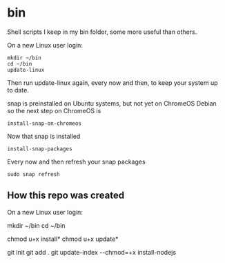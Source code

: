 # bin

Shell scripts I keep in my bin folder, some more useful than others.

On a new Linux user login:

```
mkdir ~/bin
cd ~/bin
update-linux
```

Then run update-linux again, every now and then, to keep your system up to date.

snap is preinstalled on Ubuntu systems, but not yet on ChromeOS Debian so the next step on ChromeOS is

```
install-snap-on-chromeos
```

Now that snap is installed
```
install-snap-packages
```

Every now and then refresh your snap packages
```
sudo snap refresh
```
## How this repo was created

On a new Linux user login:

mkdir ~/bin
cd ~/bin

chmod u+x install*
chmod u+x update*

git init
git add .
git update-index --chmod=+x install-nodejs

